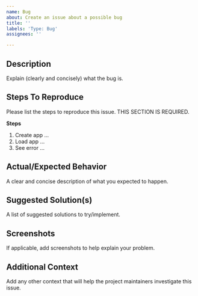 ```yaml
---
name: Bug
about: Create an issue about a possible bug
title: ''
labels: 'Type: Bug'
assignees: ''

---
```


## Description

Explain (clearly and concisely) what the bug is.

## Steps To Reproduce

Please list the steps to reproduce this issue. THIS SECTION IS REQUIRED.

**Steps**

1. Create app ...
2. Load app ...
3. See error ...

## Actual/Expected Behavior

A clear and concise description of what you expected to happen.

## Suggested Solution(s)

A list of suggested solutions to try/implement.

## Screenshots

If applicable, add screenshots to help explain your problem.

## Additional Context

Add any other context that will help the project maintainers investigate this issue.


